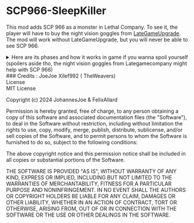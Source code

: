 # SCP966-SleepKiller
This mod adds SCP 966 as a monster in Lethal Company. To see it, the player will have to buy the night vision goggles from [LateGameUpgrade](https://thunderstore.io/c/lethal-company/p/malco/Lategame_Upgrades/). The mod will work without LateGameUpgrade, but you will never be able to see SCP 966.

<details>
  <summary>Here are its phases and how it works in game if you wanna spoil yourself (spoilers aside tho, the night vision goggles from Lategamecompany might help with SCP 966)</summary>
LateGameUpgrade

### Roaming Phase
It will go around until it detects a player. If the player's stamina is above 10, it will go into the Tiering Phase. If the player's stamina is under 10, it will go into the Chasing Phase.

### Tiering Phase
It will follow the player around, using a shrike every 10 seconds that will drain about 20% of the player's stamina. When the player is below 10% stamina, it will go into the Chasing Phase.

### Chasing Phase
When in the Chasing Phase, it will hunt down the player until they are dead or leave the building. Then, it will go back into the Roaming Phase.
</details>
### Credits :
        JoeJoe
        Xilef992 ( TheWeavers)

<summary>
License
</summary>
MIT License

Copyright (c) 2024 JohannesJoe & FelixAllard

Permission is hereby granted, free of charge, to any person obtaining a copy
of this software and associated documentation files (the "Software"), to deal
in the Software without restriction, including without limitation the rights
to use, copy, modify, merge, publish, distribute, sublicense, and/or sell
copies of the Software, and to permit persons to whom the Software is
furnished to do so, subject to the following conditions:

The above copyright notice and this permission notice shall be included in all
copies or substantial portions of the Software.

THE SOFTWARE IS PROVIDED "AS IS", WITHOUT WARRANTY OF ANY KIND, EXPRESS OR
IMPLIED, INCLUDING BUT NOT LIMITED TO THE WARRANTIES OF MERCHANTABILITY,
FITNESS FOR A PARTICULAR PURPOSE AND NONINFRINGEMENT. IN NO EVENT SHALL THE
AUTHORS OR COPYRIGHT HOLDERS BE LIABLE FOR ANY CLAIM, DAMAGES OR OTHER
LIABILITY, WHETHER IN AN ACTION OF CONTRACT, TORT OR OTHERWISE, ARISING FROM,
OUT OF OR IN CONNECTION WITH THE SOFTWARE OR THE USE OR OTHER DEALINGS IN THE
SOFTWARE.
</details>


